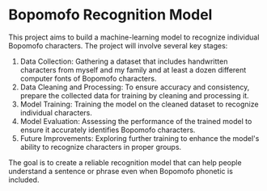 # Bopomofo Recognition Model
This project aims to build a machine-learning model to recognize individual Bopomofo characters. The project will involve several key stages:

1. Data Collection: Gathering a dataset that includes handwritten characters from myself and my family and at least a dozen different computer fonts of Bopomofo characters.
2. Data Cleaning and Processing: To ensure accuracy and consistency, prepare the collected data for training by cleaning and processing it.
3. Model Training: Training the model on the cleaned dataset to recognize individual characters.
4. Model Evaluation: Assessing the performance of the trained model to ensure it accurately identifies Bopomofo characters.
5. Future Improvements: Exploring further training to enhance the model's ability to recognize characters in proper groups.

The goal is to create a reliable recognition model that can help people understand a sentence or phrase even when Bopomofo phonetic is included.
